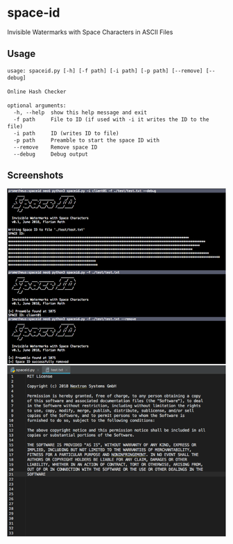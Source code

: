# space-id
Invisible Watermarks with Space Characters in ASCII Files

## Usage

    usage: spaceid.py [-h] [-f path] [-i path] [-p path] [--remove] [--debug]

    Online Hash Checker

    optional arguments:
      -h, --help  show this help message and exit
      -f path     File to ID (if used with -i it writes the ID to the file)
      -i path     ID (writes ID to file)
      -p path     Preamble to start the space ID with
      --remove    Remove space ID
      --debug     Debug output

## Screenshots

![Space ID Screenshot](https://github.com/Neo23x0/space-id/blob/master/screenshots/screen1.png "Space ID in action")
![Space ID Screenshot](https://github.com/Neo23x0/space-id/blob/master/screenshots/screen2.png "Space ID modified file")
